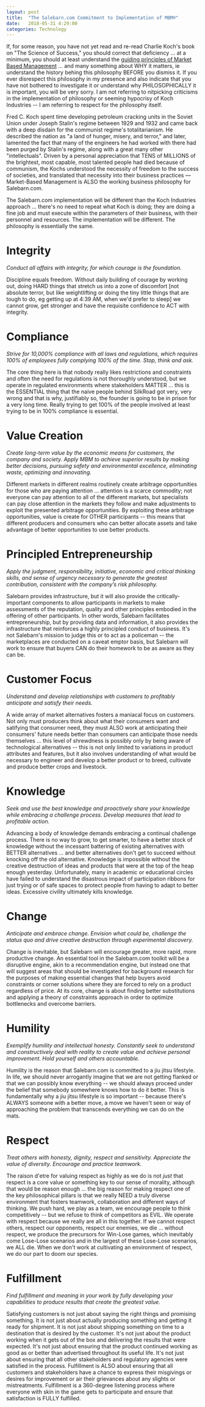 ```yaml
---
layout: post
title:  "The Salebarn.com Commitment to Implementation of MBM®"
date:   2018-05-31 4:29:00
categories: Technology
---
```


If, for some reason, you have not yet read and re-read Charlie Koch's book on "The Science of Success," you should correct that deficiency ... at a minimum, you should at least understand the [guiding principles of Market Based Management](https://www.kochind.com/assets/files/mbm_guiding_principles.pdf) ... and many something about WHY it matters, ie understand the history behing this philosophy BEFORE you dismiss it.  If you ever disrespect this philosophy in my presence and also indicate that you have not bothered to investigate it or understand why PHILOSOPHICALLY it is important, you will be very sorry. I am not referring to nitpicking criticisms in the implementation of philosophy or seeming hypocrisy of Koch Industries -- I am referring to respect for the philosophy itself.

Fred C. Koch spent time developing petroleum cracking units in the Soviet Union under Joseph Stalin's regime between 1929 and 1932 and came back with a deep disdain for the communist regime's totalitarianism. He described the nation as "a land of hunger, misery, and terror," and later, lamented the fact that many of the engineers he had worked with there had been purged by Stalin's regime, along with a great many other "intellectuals". Driven by a personal appreciation that TENS of MILLIONS of the brightest, most capable, most talented people had died because of communism, the Kochs understood the necessity of freedom to the success of societies, and translated that necessity into their business practices — Market-Based Management is ALSO the working business philosophy for Salebarn.com.

The Salebarn.com implementation will be different than the Koch Industries approach ... there's no need to repeat what Koch is doing; they are doing a fine job and must execute within the parameters of their business, with their personnel and resources. The implementation will be different. The philosophy is essentially the same.

#  Integrity

*Conduct all affairs with integrity, for which courage is the foundation.*

Discipline equals freedom. Without daily building of courage by working out, doing HARD things that stretch us into a zone of discomfort [not absolute terror, but like weightlifting or doing the tiny little things that are tough to do, eg getting up at 4:39 AM, when we'd prefer to sleep] we cannot grow, get stronger and have the requisite confidence to ACT with integrity.

#  Compliance

*Strive for 10,000% compliance with all laws and regulations, which requires 100% of employees fully complying 100% of the time. Stop, think and ask.*

The core thing here is that nobody really likes restrictions and constraints and often the need for regulations is not thoroughly understood, but we operate in regulated environments where stakeholders MATTER ... this is the ESSENTIAL thing that the naive people behind SilkRoad got very, very wrong and that is why, justifiably so, the founder is going to be in prison for a very long time. Really trying to get 100% of the people involved at least trying to be in 100% compliance is essential.

#  Value Creation

*Create long-term value by the economic means for customers, the company and society. Apply MBM to achieve superior results by making better decisions, pursuing safety and environmental excellence, eliminating waste, optimizing and innovating.*

Different markets in different realms routinely create arbitrage opportunities for those who are paying attention ... attention is a scarce commodity; not everyone can pay attention to all of the different markets, but specialists can pay close attention in the markets they follow and make adjustments to exploit the presented arbitrage opportunities. By exploiting these arbitrage opportunities, value is create for OTHER participants -- this means that different producers and consumers who can better allocate assets and take advantage of better opportunities to use better products.

#  Principled Entrepreneurship

*Apply the judgment, responsibility, initiative, economic and critical thinking skills, and sense of urgency necessary to generate the greatest contribution, consistent with the company’s risk philosophy.*

Salebarn provides infrastructure, but it will also provide the critically-important components to allow participants in markets to make assessments of the reputation, quality and other principles embodied in the offering of other participants. In other words, Salebarn facilitates entrepreneurship, but by providing data and information, it also provides the infrastructure that reinforces a highly principled conduct of business. It's not Salebarn's mission to judge this or to act as a policeman -- the marketplaces are conducted on a caveat emptor basis, but Salebarn will work to ensure that buyers CAN do their homework to be as aware as they can be.

#  Customer Focus

*Understand and develop relationships with customers to profitably anticipate and satisfy their needs.*

A wide array of market alternatives fosters a maniacal focus on customers.  Not only must producers think about what their consumers want and satifying that consumer need, they must ALSO work at anticipating their consumers' future needs better than consumers can anticipate those needs themselves ... this level of shrewdness is possibly only by being aware of technological alternatives -- this is not only limited to variations in product attributes and features, but it also involves understanding of what would be necessary to engineer and develop a better product or to breed, cultivate and produce better crops and livestock.

#  Knowledge

*Seek and use the best knowledge and proactively share your knowledge while embracing a challenge process. Develop measures that lead to profitable action.*

Advancing a body of knowledge demands embracing a continual challenge process.  There is no way to grow, to get smarter, to have a better stock of knowledge without the incessant battering of existing alternatives with BETTER alternatives ... and better alternatives don't get to succeed without knocking off the old alternative.  Knowledge is impossible without the creative destruction of ideas and products that were at the top of the heap enough yesterday. Unfortunately, many in academic or educational circles have failed to understand the disastrous impact of participation ribbons for just trying or of safe spaces to protect people from having to adapt to better ideas.  Excessive civility ultimately kills knowledge.

#  Change

*Anticipate and embrace change. Envision what could be, challenge the status quo and drive creative destruction through experimental discovery.*

Change is inevitable, but Salebarn will encourage greater, more rapid, more productive change. An essential tool in the Salebarn.com toolkit will be a disruptive engine, akin to a recommendation engine, but instead one that will suggest areas that should be investigated for background research for the purposes of making essential changes that help buyers avoid constraints or corner solutions where they are forced to rely on a product regardless of price. At its core, change is about finding better substitutions and applying a theory of constraints approach in order to optimize bottlenecks and overcome barriers.

#  Humility

*Exemplify humility and intellectual honesty. Constantly seek to understand and constructively deal with reality to create value and achieve personal improvement. Hold yourself and others accountable.*

Humility is the reason that Salebarn.com is committed to a jiu jitsu lifestyle. In life, we should never arrogantly imagine that we are not getting flanked or that we can possibly know everything -- we should always proceed under the belief that somebody somewhere knows how to do it better. This is fundamentally why a jiu jitsu lifestyle is so important -- because there's ALWAYS someone with a better move, a move we haven't seen or way of approaching the problem that transcends everything we can do on the mats.

#  Respect

*Treat others with honesty, dignity, respect and sensitivity. Appreciate the value of diversity. Encourage and practice teamwork.*

The raison d'etre for valuing respect as highly as we do is not *just* that respect is a core value or something key to our sense of morality, although that would be reason enough ... the big reason for making respect one of the key philosophical pillars is that we really NEED a truly diverse environment that fosters teamwork, collaboration and different ways of thinking. We push hard, we play as a team, we encourage people to think competitively -- but we refuse to think of competitors as EVIL. We operate with respect because we really are all in this together. If we cannot respect others, respect our opponents, respect our enemies, we die ... without respect, we produce the precursors for Win-Lose games, which inevitably come Lose-Lose scenarios and in the largest of these Lose-Lose scenarios, we ALL die. When we don't work at cultivating an environment of respect, we do our part to doom our species. 


#  Fulfillment

*Find fulfillment and meaning in your work by fully developing your capabilities to produce results that create the greatest value.*

Satisfying customers is not just about saying the right things and promising something. It is not just about actually producing something and getting it ready for shipment. It is not just about shipping something on time to a destination that is desired by the customer. It's not just about the product working when it gets out of the box and delivering the results that were expected.  It's not just about ensuring that the product continued working as good as or better than advertised throughout its useful life. It's not just about ensuring that all other stakeholders and regulatory agencies were satisfied in the process. Fulfillment is ALSO about ensuring that all customers and stakeholders have a chance to express their misgivings or desires for improvement or air their grievances about any slights or mistreatments. Fulfillment is a 360-degree listening process where everyone with skin in the game gets to participate and ensure that satisfaction is FULLY fulfilled.
